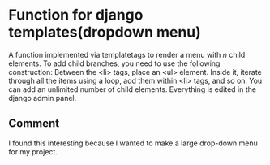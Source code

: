 # Function for django templates(dropdown menu)
A function implemented via templatetags to render a menu with *n* child elements.
To add child branches, you need to use the following construction:
Between the \<li> tags, place an \<ul> element. Inside it, iterate through all the items using a loop, add them within \<li> tags, and so on. You can add an unlimited number of child elements.
Everything is edited in the django admin panel.
## Comment
I found this interesting because I wanted to make a large drop-down menu for my project.


